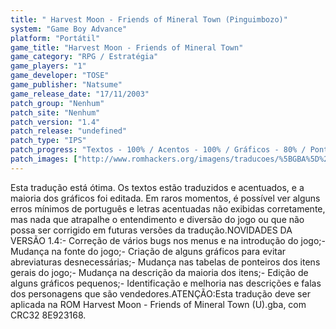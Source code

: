 ```yaml
---
title: " Harvest Moon - Friends of Mineral Town (Pinguimbozo)"
system: "Game Boy Advance"
platform: "Portátil"
game_title: "Harvest Moon - Friends of Mineral Town"
game_category: "RPG / Estratégia"
game_players: "1"
game_developer: "TOSE"
game_publisher: "Natsume"
game_release_date: "17/11/2003"
patch_group: "Nenhum"
patch_site: "Nenhum"
patch_version: "1.4"
patch_release: "undefined"
patch_type: "IPS"
patch_progress: "Textos - 100% / Acentos - 100% / Gráficos - 80% / Ponteiros - 100%"
patch_images: ["http://www.romhackers.org/imagens/traducoes/%5BGBA%5D%20Harvest%20Moon%20-%20Friends%20of%20Mineral%20Town%20-%20Pinguimbozo%20-%201.png","http://www.romhackers.org/imagens/traducoes/%5BGBA%5D%20Harvest%20Moon%20-%20Friends%20of%20Mineral%20Town%20-%20Pinguimbozo%20-%202.png","http://www.romhackers.org/imagens/traducoes/%5BGBA%5D%20Harvest%20Moon%20-%20Friends%20of%20Mineral%20Town%20-%20Pinguimbozo%20-%203.png"]
---
```

Esta tradução está ótima. Os textos estão traduzidos e acentuados, e a maioria dos gráficos foi editada. Em raros momentos, é possível ver alguns erros mínimos de português e letras acentuadas não exibidas corretamente, mas nada que atrapalhe o entendimento e diversão do jogo ou que não possa ser corrigido em futuras versões da tradução.NOVIDADES DA VERSÃO 1.4:- Correção de vários bugs nos menus e na introdução do jogo;- Mudança na fonte do jogo;- Criação de alguns gráficos para evitar abreviaturas desnecessárias;- Mudança nas tabelas de ponteiros dos itens gerais do jogo;- Mudança na descrição da maioria dos itens;- Edição de alguns gráficos pequenos;- Identificação e melhoria nas descrições e falas dos personagens que são vendedores.ATENÇÃO:Esta tradução deve ser aplicada na ROM Harvest Moon - Friends of Mineral Town (U).gba, com CRC32 8E923168.